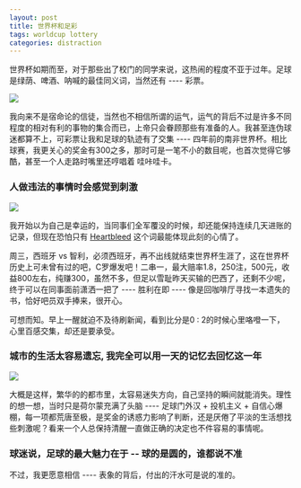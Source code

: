 ```yaml
---
layout: post
title: 世界杯和足彩
tags: worldcup lottery
categories: distraction
---
```


世界杯如期而至，对于那些出了校门的同学来说，这热闹的程度不亚于过年。足球是绿荫、啤酒、呐喊的最佳同义词，当然还有 ---- 彩票。

<!--more-->

![][1]

我向来不是宿命论的信徒，当然也不相信所谓的运气，运气的背后不过是许多不同程度的相对有利的事物的集合而已，上帝只会眷顾那些有准备的人。我甚至连伪球迷都算不上，可彩票让我和足球的轨迹有了交集 ---- 四年前的南非世界杯。相比球赛，我更关心的奖金有300之多，那时可是一笔不小的数目呢，也首次觉得它够酷，甚至一个人走路时嘴里还哼唱着 哇咔哇卡。

### 人做违法的事情时会感觉到刺激
![][2]

我开始以为自己是幸运的，当同事们全军覆没的时候，却还能保持连续几天进账的记录，但现在恐怕只有 [Heartbleed][11] 这个词最能体现此刻的心情了。

周三，西班牙 vs 智利，必须西班牙，再不出线就结束世界杯生涯了，这在世界杯历史上可未曾有过的吧，C罗爆发吧！二串一，最大赔率1.8，250注，500元，收益800左右，纯赚300，虽然不多，但足以雪耻昨天买输的巴西了，还剩不少呢，终于可以在同事面前潇洒一把了 ---- 胜利在即 ---- 像是回咖啡厅寻找一本遗失的书，恰好吧员双手捧来，很开心。

可想而知。早上一醒就迫不及待刷新闻，看到比分是0 : 2的时候心里咯噔一下，心里百感交集，却还是要承受。

### 城市的生活太容易遗忘, 我完全可以用一天的记忆去回忆这一年
![][3]

大概是这样，繁华的的都市里，太容易迷失方向，自己坚持的瞬间就能消失。理性的想一想，当时只是荷尔蒙充满了头脑 ---- 足球门外汉 + 投机主义 + 自信心爆棚，每一项都荒唐至极，是奖金的诱惑力影响了判断，还是厌倦了平淡的生活想找些刺激呢？看来一个人总保持清醒一直做正确的决定也不件容易的事情呢。

### 球迷说，足球的最大魅力在于 -- 球的是圆的，谁都说不准
不过，我更愿意相信 ---- 表象的背后，付出的汗水可是说的准的。

[1]: media/img/2014-06-21-worldcup2014.png
[2]: media/img/2014-06-21-lottery.png
[3]: media/img/2014-06-21-paradiso.png
[11]: http://zh.wikipedia.org/wiki/心脏出血漏洞
